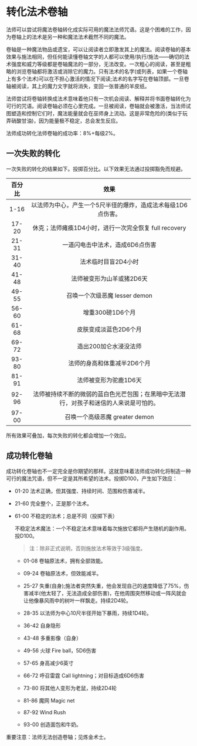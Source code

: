 # 转化法术卷轴

法师可以尝试将魔法卷轴转化成实际可用的魔法法师咒语。这是个困难的工作，因为卷轴上的法术是另一种和魔法法术截然不同的魔法。

卷轴是一种魔法物品或遗宝，可以让阅读者立即激发其上的魔法。阅读卷轴的基本效果与施法相同，但任何能读懂卷轴文字的人都可以使用/执行/施法——确切的法术强度和威力等级都是卷轴魔法的一部分，无法改变。一次粗心的阅读，甚至是粗略的浏览卷轴都将激活或消除它的魔力。只有法术的名字(或列表，如果一个卷轴上有多个法术)可以在不担心激活的情况下阅读;法术的名字写在卷轴顶部。一旦卷轴被阅读，其上的魔力文字就将消失，变回一张普通的羊皮纸。

法师尝试将卷轴转换成法术意味着他只有一次机会阅读、解释并将书面卷轴转化为可行的咒语。阅读卷轴必须在心里完成。一旦被阅读，卷轴就会被激活，当法师试图塑造和控制它们时，魔法能量就会在巫师身上流动。这是非常危险的(类似于玩弄硝酸甘油)，因为能量极不稳定，总会发生反应。

法师成功转化法师卷轴的成功率：8%+每级2%。

## 一次失败的转化

一次失败的转化的结果如下。投掷百分比。以下效果无法通过投掷豁免而规避。

| 百分比 |                                          效果                                          |
| :----: | :------------------------------------------------------------------------------------: |
| 1\-16  |              以法师为中心，产生一个5尺半径的爆炸，造成法术每级1D6点伤害。              |
| 17\-20 |                 休克；法师瘫痪1D4小时，进行一次完全恢复 full recovery                  |
| 21\-31 |                            一道闪电击中法术，造成6D6点伤害                             |
| 31\-40 |                                  法术临时目盲2D4小时                                   |
| 41\-48 |                               法师被变形为山羊或猪2D6天                                |
| 49\-55 |                             召唤一个次级恶魔 lesser demon                              |
| 56\-60 |                                    增重300磅1D6个月                                    |
| 61\-68 |                                 皮肤变成淡蓝色2D6个月                                  |
| 69\-72 |                                 造出200加仑水浸没法师                                  |
| 93\-80 |                              法师的身高和体重减半2D6个月                               |
| 81\-91 |                                 法师被变形为驼鹿1D6天                                  |
| 92\-96 | 法师被持续不断的微弱的蓝白色光芒包围；在黑暗中无法潜行，对孩子和迷信的人来说是可怕的。 |
| 97\-00 |                             召唤一个高级恶魔 greater demon                             |



所有效果可叠加，每次失败的转化都会增加一个效应。

## 成功转化卷轴

成功转化卷轴也不一定完全是你期望的那样。这就意味着法师成功转化将制造一种可行的魔法咒语，但不一定是其所希望的法术。投掷D100，产生如下效应：

- 01-20 法术正确，但其强度、持续时间、范围和伤害减半。

- 21-60 完全整个，正是那个法术。

- 61-00 不稳定的法术；总是不同（投掷下表）

    不稳定法术魔法：一个不稳定法术意味着每次施放它都将产生随机的副作用。投D100。

    > 注：除非正式说明，否则施放法术等效于3级强度。

  - 01-08 卷轴原法术，拥有全部效能。

  - 09-24 卷轴原法术，但效能减半。

  - 25-27 失重(自身);施法者突然失重，他会发现自己的速度降低了75%，伤害减半(他太轻了，无法造成全部伤害)，在他周围突然移动或一阵风就会让他像暴风雨中的树叶一样飘走。持续2D4轮。

  - 28-35 以法师为中心10尺半径开始下暴雨，持续1D4轮。

  - 36-42 自身隐形

  - 43-48 多重影像（自身）

  - 49-56 火球 Fire ball，5D6伤害

  - 57-65 身高减少6英寸

  - 66-72 呼召雷霆 Call lightning；对目标造成6D6伤害

  - 73-80 将其他人变形为老鼠，持续2D4轮

  - 81-86 魔网 Magic net

  - 87-92 Wind Rush

  - 93-00 创造面包和牛奶。

重要注意：法师无法创造卷轴；见炼金术士。

